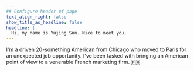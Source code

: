 ```yaml
---
## Configure header of page
text_align_right: false
show_title_as_headline: false
headline: |
  Hi, my name is Yujing Sun. Nice to meet you.
---
```


<!-- this is a subheadline -->
I'm a driven 20-something American from Chicago who moved to Paris for an unexpected job opportunity. I've been tasked with bringing an American point of view to a venerable French marketing firm. :fr:
